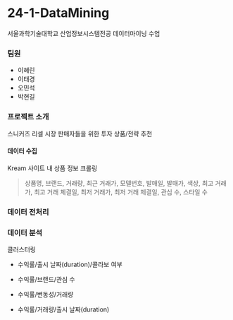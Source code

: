 # 24-1-DataMining

서울과학기술대학교 산업정보시스템전공 데이터마이닝 수업

### 팀원
- 이혜린
- 이태경
- 오민석
- 박현길

### 프로젝트 소개 
스니커즈 리셀 시장 판매자들을 위한 투자 상품/전략 추천


#### 데이터 수집
Kream 사이트 내 상품 정보 크롤링
> 상품명, 브랜드, 거래량, 최근 거래가, 모델번호, 발매일, 발매가, 색상, 최고 거래가, 최고 거래 체결일, 최저 거래가, 최저 거래 체결일, 관심 수, 스타일 수

### 데이터 전처리

### 데이터 분석
클러스터링
- 수익률/출시 날짜(duration)/콜라보 여부
  
- 수익률/브랜드/관심 수
  
- 수익률/변동성/거래량
  
- 수익률/거래량/출시 날짜(duration)
